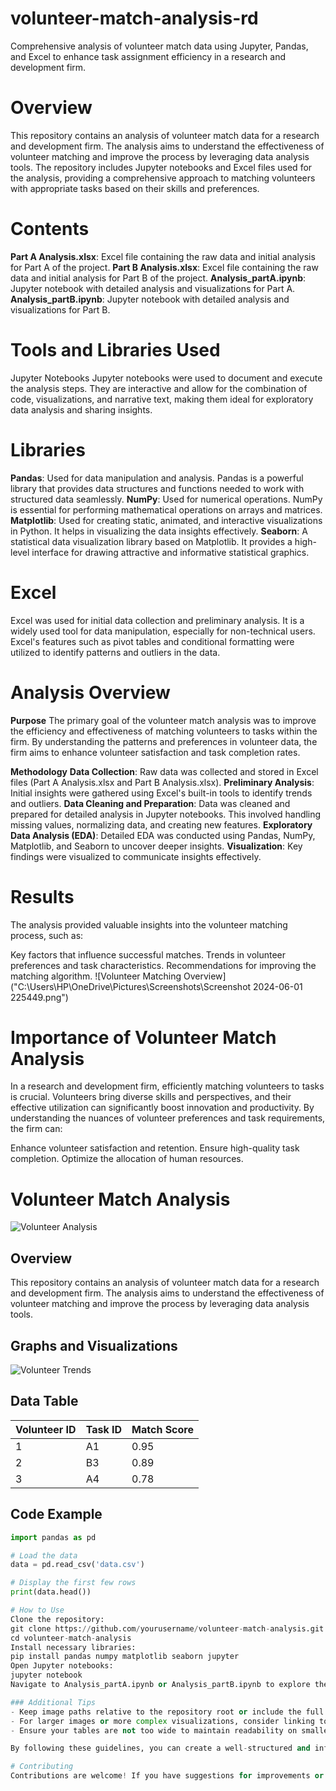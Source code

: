 # volunteer-match-analysis-rd
Comprehensive analysis of volunteer match data using Jupyter, Pandas, and Excel to enhance task assignment efficiency in a research and development firm.

# Overview
This repository contains an analysis of volunteer match data for a research and development firm. The analysis aims to understand the effectiveness of volunteer matching and improve the process by leveraging data analysis tools. The repository includes Jupyter notebooks and Excel files used for the analysis, providing a comprehensive approach to matching volunteers with appropriate tasks based on their skills and preferences.

# Contents
**Part A Analysis.xlsx**: Excel file containing the raw data and initial analysis for Part A of the project.
**Part B Analysis.xlsx**: Excel file containing the raw data and initial analysis for Part B of the project.
**Analysis_partA.ipynb**: Jupyter notebook with detailed analysis and visualizations for Part A.
**Analysis_partB.ipynb**: Jupyter notebook with detailed analysis and visualizations for Part B.

# Tools and Libraries Used
Jupyter Notebooks
Jupyter notebooks were used to document and execute the analysis steps. They are interactive and allow for the combination of code, visualizations, and narrative text, making them ideal for exploratory data analysis and sharing insights.

# Libraries
**Pandas**: Used for data manipulation and analysis. Pandas is a powerful library that provides data structures and functions needed to work with structured data seamlessly.
**NumPy**: Used for numerical operations. NumPy is essential for performing mathematical operations on arrays and matrices.
**Matplotlib**: Used for creating static, animated, and interactive visualizations in Python. It helps in visualizing the data insights effectively.
**Seaborn**: A statistical data visualization library based on Matplotlib. It provides a high-level interface for drawing attractive and informative statistical graphics.

# Excel
Excel was used for initial data collection and preliminary analysis. It is a widely used tool for data manipulation, especially for non-technical users. Excel's features such as pivot tables and conditional formatting were utilized to identify patterns and outliers in the data.

# Analysis Overview
**Purpose**
The primary goal of the volunteer match analysis was to improve the efficiency and effectiveness of matching volunteers to tasks within the firm. By understanding the patterns and preferences in volunteer data, the firm aims to enhance volunteer satisfaction and task completion rates.

**Methodology**
**Data Collection**: Raw data was collected and stored in Excel files (Part A Analysis.xlsx and Part B Analysis.xlsx).
**Preliminary Analysis**: Initial insights were gathered using Excel's built-in tools to identify trends and outliers.
**Data Cleaning and Preparation**: Data was cleaned and prepared for detailed analysis in Jupyter notebooks. This involved handling missing values, normalizing data, and creating new features.
**Exploratory Data Analysis (EDA)**: Detailed EDA was conducted using Pandas, NumPy, Matplotlib, and Seaborn to uncover deeper insights.
**Visualization**: Key findings were visualized to communicate insights effectively.

# Results
The analysis provided valuable insights into the volunteer matching process, such as:

Key factors that influence successful matches.
Trends in volunteer preferences and task characteristics.
Recommendations for improving the matching algorithm.
![Volunteer Matching Overview]("C:\Users\HP\OneDrive\Pictures\Screenshots\Screenshot 2024-06-01 225449.png")


# Importance of Volunteer Match Analysis
In a research and development firm, efficiently matching volunteers to tasks is crucial. Volunteers bring diverse skills and perspectives, and their effective utilization can significantly boost innovation and productivity. By understanding the nuances of volunteer preferences and task requirements, the firm can:

Enhance volunteer satisfaction and retention.
Ensure high-quality task completion.
Optimize the allocation of human resources.

# Volunteer Match Analysis

![Volunteer Analysis](images/volunteer_analysis.png)

## Overview

This repository contains an analysis of volunteer match data for a research and development firm. The analysis aims to understand the effectiveness of volunteer matching and improve the process by leveraging data analysis tools.

## Graphs and Visualizations

![Volunteer Trends](images/volunteer_trends.png)

## Data Table

| Volunteer ID | Task ID | Match Score |
|--------------|---------|-------------|
| 1            | A1      | 0.95        |
| 2            | B3      | 0.89        |
| 3            | A4      | 0.78        |

## Code Example

```python
import pandas as pd

# Load the data
data = pd.read_csv('data.csv')

# Display the first few rows
print(data.head())

# How to Use
Clone the repository:
git clone https://github.com/yourusername/volunteer-match-analysis.git
cd volunteer-match-analysis
Install necessary libraries:
pip install pandas numpy matplotlib seaborn jupyter
Open Jupyter notebooks:
jupyter notebook
Navigate to Analysis_partA.ipynb or Analysis_partB.ipynb to explore the analysis.

### Additional Tips
- Keep image paths relative to the repository root or include the full URL if hosting externally.
- For larger images or more complex visualizations, consider linking to them rather than embedding them directly.
- Ensure your tables are not too wide to maintain readability on smaller screens.

By following these guidelines, you can create a well-structured and informative README that includes all necessary visual and textual information.

# Contributing
Contributions are welcome! If you have suggestions for improvements or new analyses, please fork the repository and submit a pull request.
